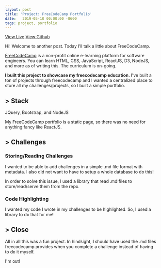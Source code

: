 ```yaml
---
layout: post
title: 'Project: FreeCodeCamp Portfolio'
date:   2019-05-10 00:00:00 -0600
tags: project, portfolio
---
```

<a class="btn btn-danger" href="https://freecodecamp-portfolio.glitch.me/">View Live</a>
<a class="btn" href="https://github.com/Alex-Cannon/freeCodeCampPortfolio">View Github</a>

Hi! Welcome to another post. Today I'll talk a little about FreeCodeCamp.

[FreeCodeCamp](https://freecodecamp.org) is a non-profit online e-learning platform for software engineers. You can learn HTML, CSS, JavaScript, ReactJS, D3, NodeJS, and more as of writing this. The curriculum is on-going.

**I built this project to showcase my freecodecamp education.** I've built a ton of projects through freecodecamp and I wanted a centralized place to store all my challenges/projects, so I built a simple portfolio.

## > Stack
JQuery, Bootstrap, and NodeJS

My FreeCodeCamp portfolio is a static page, so there was no need for anything fancy like ReactJS.

## > Challenges
### Storing/Reading Challenges
I wanted to be able to add challenges in a simple .md file format with metadata. I also did not want to have to setup a whole database to do this!

In order to solve this issue, I used a library that read .md files to store/read/serve them from the repo.

### Code Highlighting
I wanted my code I wrote in my challenges to be highlighted. So, I used a library to do that for me!

## > Close
All in all this was a fun project. In hindsight, I should have used the .md files freecodecamp provides when you complete a challenge instead of having to do it myself.

I'm out!
